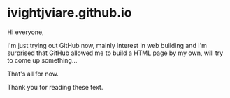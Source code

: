# ivightjviare.github.io

Hi everyone,

I'm just trying out GitHub now, mainly interest in web building and I'm surprised that GitHub allowed me to build a HTML page by my own, will try to come up something...

That's all for now.

Thank you for reading these text.
